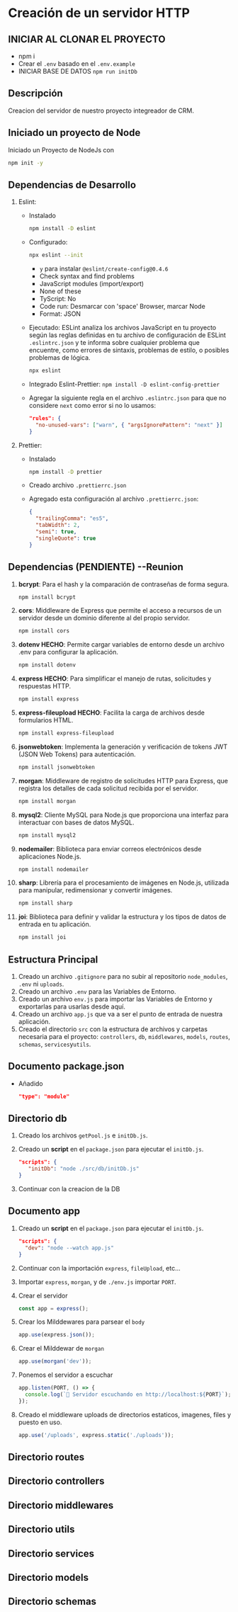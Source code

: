 # Creación de un servidor HTTP

## INICIAR AL CLONAR EL PROYECTO

- npm i
- Crear el `.env` basado en el `.env.example`
- INICIAR BASE DE DATOS `npm run initDb`

## Descripción

Creacion del servidor de nuestro proyecto integreador de CRM.

## Iniciado un proyecto de Node

Iniciado un Proyecto de NodeJs con

```bash
npm init -y
```

## Dependencias de Desarrollo

1. Eslint:

   - Instalado

     ```bash
     npm install -D eslint
     ```

   - Configurado:

     ```bash
     npx eslint --init
     ```

     - `y` para instalar `@eslint/create-config@0.4.6`
     - Check syntax and find problems
     - JavaScript modules (import/export)
     - None of these
     - TyScript: No
     - Code run: Desmarcar con 'space' Browser, marcar Node
     - Format: JSON

   - Ejecutado: ESLint analiza los archivos JavaScript en tu proyecto según las reglas definidas en tu archivo de configuración de ESLint `.eslintrc.json` y te informa sobre cualquier problema que encuentre, como errores de sintaxis, problemas de estilo, o posibles problemas de lógica.

     ```bash
     npx eslint
     ```

   - Integrado Eslint-Prettier: `npm install -D eslint-config-prettier`
   - Agregar la siguiente regla en el archivo `.eslintrc.json` para que no considere `next` como error si no lo usamos:

     ```json
     "rules": {
       "no-unused-vars": ["warn", { "argsIgnorePattern": "next" }]
     }
     ```

2. Prettier:

   - Instalado

     ```bash
     npm install -D prettier
     ```

   - Creado archivo `.prettierrc.json`
   - Agregado esta configuración al archivo `.prettierrc.json`:

     ```json
     {
       "trailingComma": "es5",
       "tabWidth": 2,
       "semi": true,
       "singleQuote": true
     }
     ```

## Dependencias (PENDIENTE) --Reunion

1. **bcrypt**: Para el hash y la comparación de contraseñas de forma segura.

   ```bash
   npm install bcrypt
   ```

2. **cors**: Middleware de Express que permite el acceso a recursos de un servidor desde un dominio diferente al del propio servidor.

   ```bash
   npm install cors
   ```

3. **dotenv HECHO**: Permite cargar variables de entorno desde un archivo .env para configurar la aplicación.

   ```bash
   npm install dotenv
   ```

4. **express HECHO**: Para simplificar el manejo de rutas, solicitudes y respuestas HTTP.

   ```bash
   npm install express
   ```

5. **express-fileupload HECHO**: Facilita la carga de archivos desde formularios HTML.

   ```bash
   npm install express-fileupload
   ```

6. **jsonwebtoken**: Implementa la generación y verificación de tokens JWT (JSON Web Tokens) para autenticación.

   ```bash
   npm install jsonwebtoken
   ```

7. **morgan**: Middleware de registro de solicitudes HTTP para Express, que registra los detalles de cada solicitud recibida por el servidor.

   ```bash
   npm install morgan
   ```

8. **mysql2**: Cliente MySQL para Node.js que proporciona una interfaz para interactuar con bases de datos MySQL.

   ```bash
   npm install mysql2
   ```

9. **nodemailer**: Biblioteca para enviar correos electrónicos desde aplicaciones Node.js.

   ```bash
   npm install nodemailer
   ```

10. **sharp**: Librería para el procesamiento de imágenes en Node.js, utilizada para manipular, redimensionar y convertir imágenes.

    ```bash
    npm install sharp
    ```

11. **joi**: Biblioteca para definir y validar la estructura y los tipos de datos de entrada en tu aplicación.

    ```bash
    npm install joi
    ```

## Estructura Principal

1. Creado un archivo `.gitignore` para no subir al repositorio `node_modules`, `.env` ni `uploads`.
2. Creado un archivo `.env` para las Variables de Entorno.
3. Creado un archivo `env.js` para importar las Variables de Entorno y exportarlas para usarlas desde aquí.
4. Creado un archivo `app.js` que va a ser el punto de entrada de nuestra aplicación.
5. Creado el directorio `src` con la estructura de archivos y carpetas necesaria para el proyecto: `controllers`, `db`, `middlewares`, `models`, `routes`, `schemas`, `services`y`utils`.

## Documento package.json

- Añadido

  ```json
  "type": "module"
  ```

## Directorio db

1. Creado los archivos `getPool.js` e `initDb.js`.
2. Creado un **script** en el `package.json` para ejecutar el `initDb.js`.

   ```json
   "scripts": {
      "initDb": "node ./src/db/initDb.js"
   }
   ```

3. Continuar con la creacion de la DB

## Documento app

1. Creado un **script** en el `package.json` para ejecutar el `initDb.js`.

   ```json
   "scripts": {
     "dev": "node --watch app.js"
   }
   ```

2. Continuar con la importación `express`, `fileUpload`, etc...

3. Importar `express`, `morgan`, y de `./env.js` importar `PORT`.

4. Crear el servidor

   ```javascript
   const app = express();
   ```

5. Crear los Milddewares para parsear el `body`

   ```javascript
   app.use(express.json());
   ```

6. Crear el Milddewar de `morgan`

   ```javascript
   app.use(morgan('dev'));
   ```

7. Ponemos el servidor a escuchar

   ```javascript
   app.listen(PORT, () => {
     console.log(`🚀 Servidor escuchando en http://localhost:${PORT}`);
   });
   ```

8. Creado el middleware uploads de directorios estaticos, imagenes, files y puesto en uso.

   ```javascript
   app.use('/uploads', express.static('./uploads'));
   ```

## Directorio routes

## Directorio controllers

## Directorio middlewares

## Directorio utils

## Directorio services

## Directorio models

## Directorio schemas
